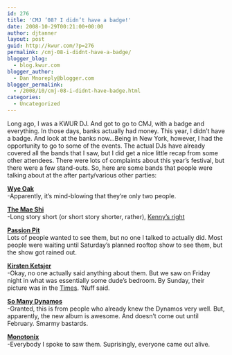 ```yaml
---
id: 276
title: 'CMJ ’08? I didn’t have a badge!'
date: 2008-10-29T00:21:00+00:00
author: djtanner
layout: post
guid: http://kwur.com/?p=276
permalink: /cmj-08-i-didnt-have-a-badge/
blogger_blog:
  - blog.kwur.com
blogger_author:
  - Dan Mnoreply@blogger.com
blogger_permalink:
  - /2008/10/cmj-08-i-didnt-have-badge.html
categories:
  - Uncategorized
---
```

<div class="pf-content">
  <p>
    Long ago, I was a KWUR DJ. And got to go to CMJ, with a badge and everything. In those days, banks actually had money. This year, I didn’t have a badge. And look at the banks now…Being in New York, however, I had the opportunity to go to some of the events. The actual DJs have already covered all the bands that I saw, but I did get a nice little recap from some other attendees. There were lots of complaints about this year’s festival, but there were a few stand-outs. So, here are some bands that people were talking about at the after party/various other parties:
  </p>
  
  <p>
    <a href="http://www.myspace.com/wyeoak"><span style="font-weight:bold;">Wye Oak</span></a><br />-Apparently, it’s mind-blowing that they’re only two people.
  </p>
  
  <p>
    <a href="http://www.myspace.com/themaeshi"><span style="font-weight:bold;">The Mae Shi</span></a><br />-Long story short (or short story shorter, rather), <a href="http://www.kwur.com/blog/2008/10/cmj-day-1-descent-into-madness-kenny.html">Kenny’s right</a>
  </p>
  
  <p>
    <span style="font-weight:bold;"><a href="http://www.myspace.com/passionpitjams">Passion Pit</a></span><br />Lots of people wanted to see them, but no one I talked to actually did. Most people were waiting until Saturday’s planned rooftop show to see them, but the show got rained out.
  </p>
  
  <p>
    <a href="http://www.myspace.com/kirstenketsjer"><span style="font-weight:bold;">Kirsten Ketsjer</span></a><br />-Okay, no one actually said anything about them. But we saw on Friday night in what was essentially some dude’s bedroom. By Sunday, their picture was in the <a href="http://artsbeat.blogs.nytimes.com/2008/10/26/cmj-no-budgets-plenty-of-diy/">Times</a>. ‘Nuff said.
  </p>
  
  <p>
    <a href="http://www.myspace.com/somanydynamos"><span style="font-weight:bold;">So Many Dynamos</span></a><br />-Granted, this is from people who already knew the Dynamos very well. But, apparently, the new album is awesome. And doesn’t come out until February. Smarmy bastards.
  </p>
  
  <p>
    <a href="http://www.youtube.com/watch?v=jUQ-RWUvsGE"><span style="font-weight:bold;">Monotonix</span></a><br />-Everybody I spoke to saw them. Suprisingly, everyone came out alive.
  </p>
</div>
